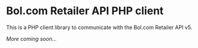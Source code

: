 # Bol.com Retailer API PHP client

This is a PHP client library to communicate with the Bol.com Retailer API v5.

*More coming soon...*
